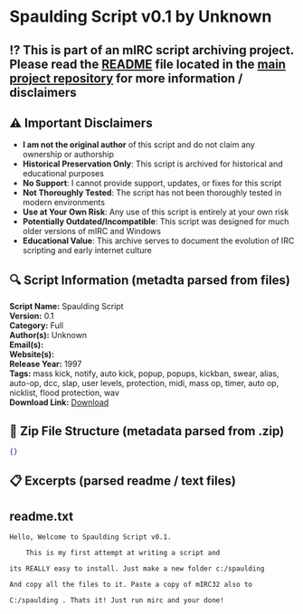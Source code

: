 # Spaulding Script v0.1 by Unknown

## ⁉️ This is part of an mIRC script archiving project. Please read the [README](https://github.com/sorzkode/mirc_scripts_archive/blob/main/README.md) file located in the [main project repository](https://github.com/sorzkode/mirc_scripts_archive) for more information / disclaimers  

## ⚠️ Important Disclaimers

- **I am not the original author** of this script and do not claim any ownership or authorship
- **Historical Preservation Only**: This script is archived for historical and educational purposes
- **No Support**: I cannot provide support, updates, or fixes for this script
- **Not Thoroughly Tested**: The script has not been thoroughly tested in modern environments
- **Use at Your Own Risk**: Any use of this script is entirely at your own risk
- **Potentially Outdated/Incompatible**: This script was designed for much older versions of mIRC and Windows
- **Educational Value**: This archive serves to document the evolution of IRC scripting and early internet culture

## 🔍 Script Information (metadta parsed from files)

**Script Name:** Spaulding Script  
**Version:** 0.1  
**Category:** Full  
**Author(s):** Unknown  
**Email(s):**   
**Website(s):**   
**Release Year:** 1997  
**Tags:** mass kick, notify, auto kick, popup, popups, kickban, swear, alias, auto-op, dcc, slap, user levels, protection, midi, mass op, timer, auto op, nicklist, flood protection, wav  
**Download Link:** [Download](https://github.com/sorzkode/mirc_scripts_archive/raw/main/hawkee.com/spaulding_script/spaulding_script.zip)  

## 📂 Zip File Structure (metadata parsed from .zip)

```json
{}
```

## 📋 Excerpts (parsed readme / text files)

## readme.txt

```text
Hello, Welcome to Spaulding Script v0.1. 
	This is my first attempt at writing a script and
its REALLY easy to install. Just make a new folder c:/spaulding
And copy all the files to it. Paste a copy of mIRC32 also to 
C:/spaulding . Thats it! Just run mirc and your done!
```
